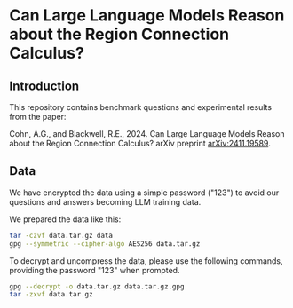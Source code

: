 # Can Large Language Models Reason about the Region Connection Calculus?

## Introduction

This repository contains benchmark questions and experimental results
from the paper:

Cohn, A.G., and Blackwell, R.E., 2024. Can Large Language Models
Reason about the Region Connection Calculus? arXiv preprint
[arXiv:2411.19589](https://arxiv.org/abs/2411.19589).

## Data

We have encrypted the data using a simple password ("123") to avoid
our questions and answers becoming LLM training data.

We prepared the data like this:

``` bash
tar -czvf data.tar.gz data
gpg --symmetric --cipher-algo AES256 data.tar.gz
```

To decrypt and uncompress the data, please use the following commands, providing the password "123" when prompted.

``` bash
gpg --decrypt -o data.tar.gz data.tar.gz.gpg
tar -zxvf data.tar.gz
```
